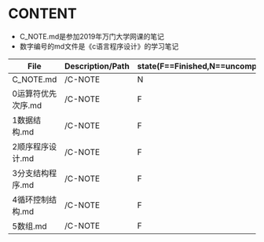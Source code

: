 # CONTENT

- C_NOTE.md是参加2019年万门大学网课的笔记
- 数字编号的md文件是《c语言程序设计》的学习笔记


File|Description/Path|state(F==Finished,N==uncompleted)
---|---|---
C_NOTE.md|/C-NOTE|N
0运算符优先次序.md|/C-NOTE|F
1数据结构.md|/C-NOTE|F
2顺序程序设计.md|/C-NOTE|F
3分支结构程序.md|/C-NOTE|F
4循环控制结构.md|/C-NOTE|F
5数组.md|/C-NOTE|F
